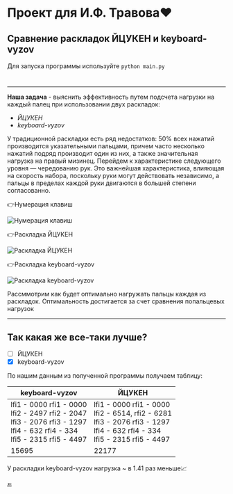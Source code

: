 # Проект для И.Ф. Травова:heart:
## Сравнение раскладок ЙЦУКЕН и keyboard-vyzov   

Для запуска программы используйте `python main.py`
#
_____
**Наша задача** - выяснить эффективность путем подсчета нагрузки на каждый палец при использовании двух раскладок:
- *ЙЦУКЕН*
- *keyboard-vyzov*


У традиционной раскладки есть ряд недостатков: 50% всех нажатий производится указательными пальцами, причем часто несколько нажатий подряд производит один из них, а также значительная нагрузка на правый мизинец. Перейдем к характеристике следующего уровня — чередованию рук. Это важнейшая характеристика, влияющая на скорость набора, поскольку руки могут действовать независимо, а пальцы в пределах каждой руки двигаются в большей степени согласованно.

:point_right:Нумерация клавиш

![Нумерация клавиш](https://camo.githubusercontent.com/dead9aab0ccb68ee50a487e63efc808ca0d54ea532141e36d75cd931c44ab643/68747470733a2f2f73756e312d32342e757365726170692e636f6d2f696d70672f4a392d7978477a6e5145556452345f46514746783632576e31675f5233766d4b3365417239672f546864304f3561614a79772e6a70673f73697a653d38323678323531267175616c6974793d3936267369676e3d636136366231393365386437623736613861653633393564636338353864343626747970653d616c62756d)

:point_right:Раскладка ЙЦУКЕН

![Раскладка ЙЦУКЕН](https://user-images.githubusercontent.com/128998088/228657969-3fbe7e5e-a506-4771-a680-d29d895fa7e1.png)

:point_right:Раскладка keyboard-vyzov

![Раскладка keyboard-vyzov](https://user-images.githubusercontent.com/128998088/227819669-29ac8e35-329f-4701-9ac9-22f5147a4bdd.jpg)

Рассммотрим как будет оптимально нагружать пальцы каждая из раскладок.
Оптимальность достигается за счет сравнения попальцевых нагрузок
____
## Так какая же все-таки лучше?

- [ ] ЙЦУКЕН
- [x] keyboard-vyzov

По нашим данным из полученной программы получаем таблицу:

| keyboard-vyzov                   | ЙЦУКЕН |
|-----------------------|--------|
| lfi1 - 0000	rfi1 - 0000<br/>lfi2 - 2497 rfi2 - 2047 <br/>lfi3 - 2076	rfi3 - 1297<br/>lfi4 - 632	rfi4 - 334<br/>lfi5 - 2315	rfi5 - 4497| lfi1 - 0000	rfi1 - 0000<br/>lfi2 - 6514, rfi2 - 6281<br/>lfi3 - 2076	rfi3 - 1297<br/>lfi4 - 632	rfi4 - 334<br/>lfi5 - 2315	rfi5 - 4497|
|15695|22177|

 У раскладки keyboard-vyzov нагрузка ~ в 1.41 раз меньше:chart_with_upwards_trend:

:end:
